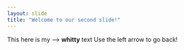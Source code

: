 ```yaml
---
layout: slide
title: "Welcome to our second slide!"
---
```

This here is my --> **whitty** text
Use the left arrow to go back!
